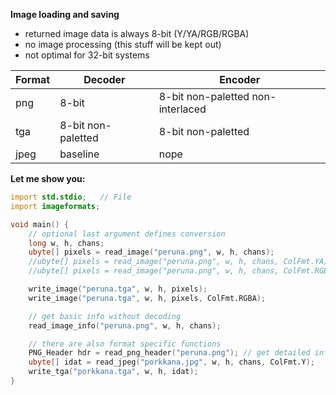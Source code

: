**Image loading and saving**
- returned image data is always 8-bit (Y/YA/RGB/RGBA)
- no image processing (this stuff will be kept out)
- not optimal for 32-bit systems

| Format | Decoder            | Encoder                           |
| ---    | ---                | ---                               |
| png    | 8-bit              | 8-bit non-paletted non-interlaced |
| tga    | 8-bit non-paletted | 8-bit non-paletted                |
| jpeg   | baseline           | nope                              |

**Let me show you:**
```D
import std.stdio;   // File
import imageformats;

void main() {
    // optional last argument defines conversion
    long w, h, chans;
    ubyte[] pixels = read_image("peruna.png", w, h, chans);
    //ubyte[] pixels = read_image("peruna.png", w, h, chans, ColFmt.YA);
    //ubyte[] pixels = read_image("peruna.png", w, h, chans, ColFmt.RGB);

    write_image("peruna.tga", w, h, pixels);
    write_image("peruna.tga", w, h, pixels, ColFmt.RGBA);

    // get basic info without decoding
    read_image_info("peruna.png", w, h, chans);

    // there are also format specific functions
    PNG_Header hdr = read_png_header("peruna.png"); // get detailed info
    ubyte[] idat = read_jpeg("porkkana.jpg", w, h, chans, ColFmt.Y);
    write_tga("porkkana.tga", w, h, idat);
}
```
